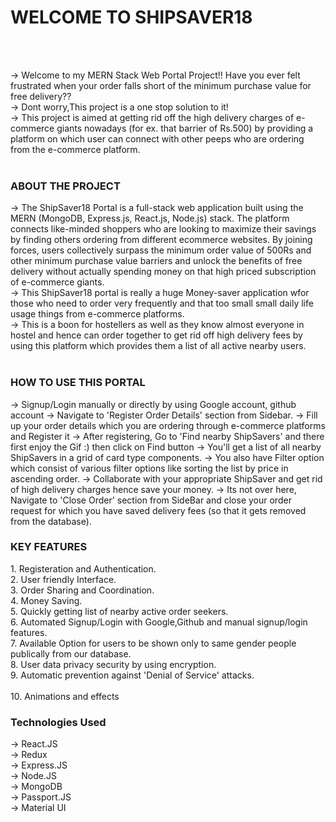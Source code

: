 <h1><bold>WELCOME TO SHIPSAVER18</bold></h1>
 <br></br>

-> Welcome to my MERN Stack Web Portal Project!! Have you ever felt frustrated when your order falls short of the minimum purchase value for free delivery?? <br>
-> Dont worry,This project is a one stop solution to it!<br>
-> This project is aimed at getting rid off the high delivery charges of e-commerce giants nowadays (for ex. that barrier of Rs.500) by providing a platform on which user can connect with other peeps who are ordering from the e-commerce platform. <br><br>

<h3><bold>ABOUT THE PROJECT</bold></h3>
-> The ShipSaver18 Portal is a full-stack web application built using the MERN (MongoDB, Express.js, React.js, Node.js) stack. The platform connects like-minded shoppers who are looking to maximize their savings by finding others ordering from different ecommerce websites. By joining forces, users collectively surpass the minimum order value of 500Rs and other minimum purchase value barriers and unlock the benefits of free delivery without actually spending money on that high priced subscription of e-commerce giants.<br>
-> This ShipSaver18 portal is really a huge Money-saver application wfor those who need to order very frequently and that too small small daily life usage things from e-commerce platforms.<br>
-> This is a boon for hostellers as well as they know almost everyone in hostel and hence can order together to get rid off high delivery fees by using this platform which provides them a list of all active nearby users.<br><br>

<h3><bold> HOW TO USE THIS PORTAL</bold></h3>
-> Signup/Login manually or directly by using Google account, github account
-> Navigate to 'Register Order Details' section from Sidebar.
-> Fill up your order details which you are ordering through e-commerce platforms and Register it
-> After registering, Go to 'Find nearby ShipSavers' and there first enjoy the Gif :) then click on Find button
-> You'll get a list of all nearby ShipSavers in a grid of card type components.
-> You also have Filter option which consist of various filter options like sorting the list by price in ascending order.
-> Collaborate with your appropriate ShipSaver and get rid of high delivery charges hence save your money.
-> Its not over here, Navigate to 'Close Order' section from SideBar and close your order request for which you have saved delivery fees (so that it gets removed from the database).

<h3><bold>KEY FEATURES</bold></h3>
1. Registeration and Authentication.<br>
2. User friendly Interface.<br>
3. Order Sharing and Coordination.<br>
4. Money Saving.<br>
5. Quickly getting list of nearby active order seekers.<br>
6. Automated Signup/Login with Google,Github and manual signup/login features.<br>
7. Available Option for users to be shown only to same gender people publically from our database.<br>
8. User data privacy security by using encryption.<br>
9. Automatic prevention against 'Denial of Service' attacks.<br><br>
10. Animations and effects<br>

<h3><bold>Technologies Used</bold></h3>

-> React.JS<br>
-> Redux<br>
-> Express.JS<br>
-> Node.JS<br>
-> MongoDB<br>
-> Passport.JS<br>
-> Material UI<br>



